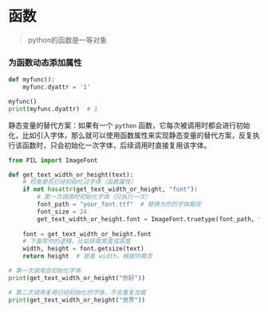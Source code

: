 # 函数
> python的函数是一等对象


### 为函数动态添加属性
```python
def myfunc():
    myfunc.dyattr = '1'

myfunc()
print(myfunc.dyattr)  # 1
```

静态变量的替代方案：如果有一个 `python` 函数，它每次被调用时都会进行初始化，比如引入字体，那么就可以使用函数属性来实现静态变量的替代方案，反复执行该函数时，只会初始化一次字体，后续调用时直接复用该字体。

```python
from PIL import ImageFont

def get_text_width_or_height(text):
    # 检查是否已经初始化过字体（函数属性）
    if not hasattr(get_text_width_or_height, "font"):
        # 第一次调用时初始化字体（只执行一次）
        font_path = "your_font.ttf"  # 替换为你的字体路径
        font_size = 24
        get_text_width_or_height.font = ImageFont.truetype(font_path, font_size)
    
    font = get_text_width_or_height.font
    # 下面写你的逻辑，比如获取宽度或高度
    width, height = font.getsize(text)
    return height  # 或者 width，根据你需求

# 第一次调用会初始化字体
print(get_text_width_or_height("你好"))

# 第二次调用复用已经初始化的字体，不会重复加载
print(get_text_width_or_height("世界"))
```
